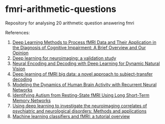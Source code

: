 # fmri-arithmetic-questions
Repository for analysing 20 arithmetic question answering fmri

References: 
1. [Deep Learning Methods to Process fMRI Data and Their Application in the Diagnosis of Cognitive Impairment: A Brief Overview and Our Opinion](https://www.frontiersin.org/articles/10.3389/fninf.2018.00023/full)
2. [Deep learning for neuroimaging: a validation study](https://www.frontiersin.org/articles/10.3389/fnins.2014.00229/full)
3. [Neural Encoding and Decoding with Deep Learning for Dynamic Natural Vision ](https://arxiv.org/pdf/1608.03425.pdf)
4. [Deep learning of fMRI big data: a novel approach to subject-transfer decoding](https://arxiv.org/pdf/1502.00093.pdf)
5. [Modeling the Dynamics of Human Brain Activity with Recurrent Neural Networks](https://www.ncbi.nlm.nih.gov/pmc/articles/PMC5299026/)
6. [
Identifying Autism from Resting-State fMRI Using Long Short-Term Memory Networks](https://www.ncbi.nlm.nih.gov/pmc/articles/PMC5669262/)
7. [Using deep learning to investigate the neuroimaging correlates of psychiatric and neurological disorders: Methods and applications](https://www.sciencedirect.com/science/article/pii/S0149763416305176)
8. [Machine learning classifiers and fMRI: a tutorial overview](https://www.ncbi.nlm.nih.gov/pmc/articles/PMC2892746/pdf/nihms100405.pdf)
